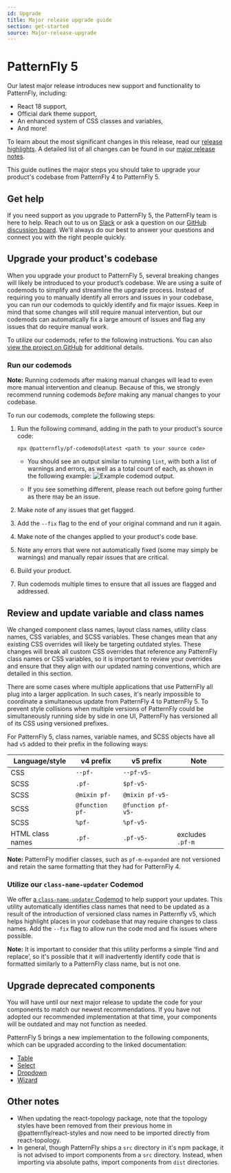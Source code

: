 ```yaml
---
id: Upgrade
title: Major release upgrade guide
section: get-started
source: Major-release-upgrade
---
```


# PatternFly 5 

Our latest major release introduces new support and functionality to PatternFly, including: 

- React 18 support, 
- Official dark theme support, 
- An enhanced system of CSS classes and variables, 
- And more!

To learn about the most significant changes in this release, read our [release highlights](/get-started/release-highlights). A detailed list of all changes can be found in our [major release notes](/get-started/upgrade/release-notes). 

This guide outlines the major steps you should take to upgrade your product's codebase from PatternFly 4 to PatternFly 5. 

## Get help 

If you need support as you upgrade to PatternFly 5, the PatternFly team is here to help. Reach out to us on [Slack](https://join.slack.com/t/patternfly/shared_invite/zt-1npmqswgk-bF2R1E2rglV8jz5DNTezMQ) or ask a question on our [GitHub discussion board](https://github.com/orgs/patternfly/discussions). We'll always do our best to answer your questions and connect you with the right people quickly. 

## Upgrade your product's codebase

When you upgrade your product to PatternFly 5, several breaking changes will likely be introduced to your product’s codebase. We are using a suite of codemods to simplify and streamline the upgrade process. Instead of requiring you to manually identify all errors and issues in your codebase, you can run our codemods to quickly identify and fix major issues. Keep in mind that some changes will still require manual intervention, but our codemods can automatically fix a large amount of issues and flag any issues that do require manual work.

To utilize our codemods, refer to the following instructions. You can also [view the project on GitHub](https://github.com/patternfly/pf-codemods/) for additional details.

###  Run our codemods

**Note:** Running codemods after making manual changes will lead to even more manual intervention and cleanup. Because of this, we strongly recommend running codemods _before_ making any manual changes to your codebase.

To run our codemods, complete the following steps:

1. Run the following command, adding in the path to your product's source code: 

    ```{
    npx @patternfly/pf-codemods@latest <path to your source code>
    ```

   * You should see an output similar to running `lint`, with both a list of warnings and errors, as well as a total count of each, as shown in the following example:
     ![Example codemod output.](./img/codemod-output.png)

   * If you see something different, please reach out before going further as there may be an issue.

2. Make note of any issues that get flagged.

3. Add the `--fix` flag to the end of your original command and run it again. 

4. Make note of the changes applied to your product's code base.

5. Note any errors that were not automatically fixed (some may simply be warnings) and manually repair issues that are critical.

6. Build your product.

7. Run codemods multiple times to ensure that all issues are flagged and addressed.

## Review and update variable and class names

We changed component class names, layout class names, utility class names, CSS variables, and SCSS variables. These changes mean that any existing CSS overrides will likely be targeting outdated styles. These changes will break all custom CSS overrides that reference any PatternFly class names or CSS variables, so it is important to review your overrides and ensure that they align with our updated naming conventions, which are detailed in this section. 

There are some cases where multiple applications that use PatternFly all plug into a larger application. In such cases, it's nearly impossible to coordinate a simultaneous update from PatternFly 4 to PatternFly 5. To prevent style collisions when multiple versions of PatternFly could be simultaneously running side by side in one UI, PatternFly has versioned all of its CSS using versioned prefixes.

For PatternFly 5, class names, variable names, and SCSS objects have all had `v5` added to their prefix in the following ways:

| Language/style | v4 prefix | v5 prefix|  Note |
| --- | ---| --- | ---  |
|  CSS |  `--pf-` |  `--pf-v5-` |
|  SCSS |  `.pf-`  | `$pf-v5-`  |
|  SCSS | `@mixin pf-`  | `@mixin pf-v5-`  |
|  SCSS | `@function pf-`  | `@function pf-v5-`  |
|  SCSS | `%pf-`  | `%pf-v5-`  |
| HTML class names  | `.pf-`  |  `.pf-v5-`  | excludes `.pf-m ` |

**Note:** PatternFly modifier classes, such as `pf-m-expanded` are not versioned and retain the same formatting that they had for PatternFly 4. 

### Utilize our `class-name-updater` Codemod

We offer [a `class-name-updater` Codemod](https://github.com/patternfly/pf-codemods/tree/main/packages/class-name-updater) to help support your updates. This utility automatically identifies class names that need to be updated as a result of the introduction of versioned class names in Patternfly v5, which helps highlight places in your codebase that may require changes to class names. Add the `--fix` flag to allow run the code mod and fix issues where possible. 

**Note:** It is important to consider that this utility performs a simple ‘find and replace’, so it's possible that it will inadvertently identify code that is formatted similarly to a PatternFly class name, but is not one.

## Upgrade deprecated components

You will have until our next major release to update the code for your components to match our newest recommendations. If you have not adopted our recommended implementation at that time, your components will be outdated and may not function as needed.

PatternFly 5 brings a new implementation to the following components, which can be upgraded according to the linked documentation:

- [Table](/components/table) 
- [Select](/components/menus/select)
- [Dropdown ](/components/menus/dropdown) 
- [Wizard](/components/wizard)

## Other notes

 - When updating the react-topology package, note that the topology styles have been removed from their previous home in @patternfly/react-styles and now need to be imported directly from react-topology.
 - In general, though PatternFly ships a `src` directory in it's npm package, it is not advised to import components from a `src` directory. Instead, when importing via absolute paths, import components from `dist` directories.
